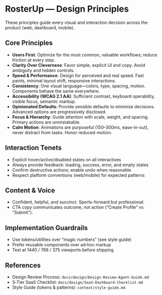 # RosterUp — Design Principles

These principles guide every visual and interaction decision across the product (web, dashboard, mobile).

## Core Principles
- **Users First**: Optimize for the most common, valuable workflows; reduce friction at every step.
- **Clarity Over Cleverness**: Favor simple, explicit UI and copy. Avoid ambiguity and hidden controls.
- **Speed & Performance**: Design for perceived and real speed. Fast paints, minimal layout shift, responsive interactions.
- **Consistency**: One visual language—colors, type, spacing, motion. Components behave the same everywhere.
- **Accessibility (WCAG 2.1 AA)**: Sufficient contrast, keyboard operability, visible focus, semantic markup.
- **Opinionated Defaults**: Provide sensible defaults to minimize decisions. Advanced options are progressively disclosed.
- **Focus & Hierarchy**: Guide attention with scale, weight, and spacing. Primary actions are unmistakable.
- **Calm Motion**: Animations are purposeful (150–300ms, ease-in-out), never distract from tasks. Honor reduced-motion.

## Interaction Tenets
- Explicit hover/active/disabled states on all interactives
- Always provide feedback: loading, success, error, and empty states
- Confirm destructive actions; enable undo when reasonable
- Respect platform conventions (web/mobile) for expected patterns

## Content & Voice
- Confident, helpful, and succinct. Sports-forward but professional.
- CTA copy communicates outcome, not action (“Create Profile” vs “Submit”).

## Implementation Guardrails
- Use tokens/utilities over “magic numbers” (see style guide)
- Prefer reusable components over ad‑hoc markup
- Test at 1440 / 768 / 375 viewports before shipping

## References
- Design Review Process: `docs/design/Design-Review-Agent-Guide.md`
- S‑Tier SaaS Checklist: `docs/design/SaaS-Dashboard-Checklist.md`
- Style Guide (tokens & patterns): `context/style-guide.md`
